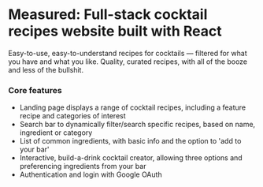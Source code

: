# Measured: Full-stack cocktail recipes website built with React

Easy-to-use, easy-to-understand recipes for cocktails — filtered for what you have and what you like. Quality, curated recipes, with all of the booze and less of the bullshit.

### Core features

- Landing page displays a range of cocktail recipes, including a feature recipe and categories of interest
- Search bar to dynamically filter/search specific recipes, based on name, ingredient or category
- List of common ingredients, with basic info and the option to 'add to your bar'
- Interactive, build-a-drink cocktail creator, allowing three options and preferencing ingredients from your bar
- Authentication and login with Google OAuth
